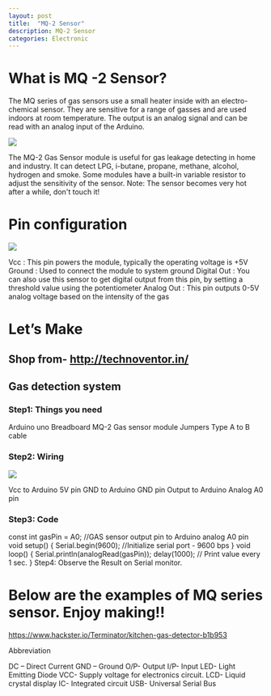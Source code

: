 ```yaml
---
layout: post
title:  "MQ-2 Sensor"
description: MQ-2 Sensor
categories: Electronic
---
```



# What is MQ -2 Sensor?
The MQ series of gas sensors use a small heater inside with an electro-chemical sensor. They are sensitive for a range of gasses and are used indoors at room temperature. The output is an analog signal and can be read with an analog input of the Arduino.
 
![]({{site.baseurl}}/images/ckt01.png)
 
 
The MQ-2 Gas Sensor module is useful for gas leakage detecting in home and industry. It can detect LPG, i-butane, propane, methane, alcohol, hydrogen and smoke.
Some modules have a built-in variable resistor to adjust the sensitivity of the sensor.
Note: The sensor becomes very hot after a while, don't touch it!
# Pin configuration

![]({{site.baseurl}}/images/ckt01.png)

Vcc : This pin powers the module, typically the operating voltage is +5V
Ground : Used to connect the module to system ground
Digital Out : You can also use this sensor to get digital output from this pin, by setting a threshold value using the potentiometer
Analog Out : This pin outputs 0-5V analog voltage based on the intensity of the gas

# Let’s Make
## Shop from- http://technoventor.in/
## Gas detection system
### Step1: Things you need
Arduino uno
Breadboard
MQ-2 Gas sensor module
Jumpers
Type A to B cable
### Step2: Wiring

![]({{site.baseurl}}/images/ckt01.png)

Vcc to Arduino 5V pin
GND to Arduino GND pin
Output to Arduino Analog A0 pin
### Step3: Code
const int gasPin = A0; //GAS sensor output pin to Arduino analog A0 pin
void setup()
{
 Serial.begin(9600); //Initialize serial port - 9600 bps
}
void loop()
{
Serial.println(analogRead(gasPin));
delay(1000); // Print value every 1 sec.
}
Step4: Observe the Result on Serial monitor.
 
# Below are the examples of MQ series sensor. Enjoy making!!
 
https://www.hackster.io/Terminator/kitchen-gas-detector-b1b953
 
Abbreviation

DC – Direct Current
GND – Ground 
O/P- Output
I/P- Input
LED- Light Emitting Diode
VCC-  Supply voltage for electronics circuit.
LCD- Liquid crystal display
IC- Integrated circuit
USB- Universal Serial Bus
